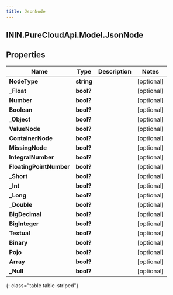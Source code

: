 ```yaml
---
title: JsonNode
---
```

## ININ.PureCloudApi.Model.JsonNode

## Properties

|Name | Type | Description | Notes|
|------------ | ------------- | ------------- | -------------|
| **NodeType** | **string** |  | [optional] |
| **_Float** | **bool?** |  | [optional] |
| **Number** | **bool?** |  | [optional] |
| **Boolean** | **bool?** |  | [optional] |
| **_Object** | **bool?** |  | [optional] |
| **ValueNode** | **bool?** |  | [optional] |
| **ContainerNode** | **bool?** |  | [optional] |
| **MissingNode** | **bool?** |  | [optional] |
| **IntegralNumber** | **bool?** |  | [optional] |
| **FloatingPointNumber** | **bool?** |  | [optional] |
| **_Short** | **bool?** |  | [optional] |
| **_Int** | **bool?** |  | [optional] |
| **_Long** | **bool?** |  | [optional] |
| **_Double** | **bool?** |  | [optional] |
| **BigDecimal** | **bool?** |  | [optional] |
| **BigInteger** | **bool?** |  | [optional] |
| **Textual** | **bool?** |  | [optional] |
| **Binary** | **bool?** |  | [optional] |
| **Pojo** | **bool?** |  | [optional] |
| **Array** | **bool?** |  | [optional] |
| **_Null** | **bool?** |  | [optional] |
{: class="table table-striped"}


